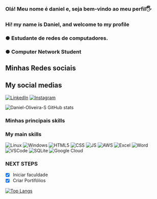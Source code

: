 ### Olá! Meu nome é daniel e, seja bem-vindo ao meu perfil🖐
### Hi! my name is Daniel, and welcome to my profile
 
### ●  Estudante de redes de computadores.
### ●  Computer Network Student 

## Minhas Redes sociais
## My social medias
[![LinkedIn](https://img.shields.io/badge/LinkedIn-0077B5?style=for-the-badge&logo=linkedin&logoColor=white)](https://www.linkedin.com/in/daniel-de-oliveira-souza-a39b5b220/)
[![Instagram](https://img.shields.io/badge/Instagram-E4405F?style=for-the-badge&logo=instagram&logoColor=white)](https://www.instagram.com/index.daniel/)

![Daniel-Oliveira-S GitHub stats](https://github-readme-stats.vercel.app/api?username=Daniel-Oliveira-S&theme=tokyonight&show_icons=true)

### Minhas principais skills 
### My main skills 

![Linux](https://img.shields.io/badge/Linux-FCC624?style=for-the-badge&logo=linux&logoColor=blackhttps://img.shields.io/badge/Linux-FCC624?style=for-the-badge&logo=linux&logoColor=black)
![Windows](https://img.shields.io/badge/Windows-0078D6?style=for-the-badge&logo=windows&logoColor=white)
![HTML5](https://img.shields.io/badge/HTML5-E34F26?style=for-the-badge&logo=html5&logoColor=white)
![CSS](https://img.shields.io/badge/CSS3-1572B6?style=for-the-badge&logo=css3&logoColor=white)
![JS](https://img.shields.io/badge/JavaScript-323330?style=for-the-badge&logo=javascript&logoColor=F7DF1E)
![AWS](https://img.shields.io/badge/Amazon_AWS-232F3E?style=for-the-badge&logo=amazon-aws&logoColor=white)
![Excel](https://img.shields.io/badge/Microsoft_Excel-217346?style=for-the-badge&logo=microsoft-excel&logoColor=white)
![Word](https://img.shields.io/badge/Microsoft_Word-2B579A?style=for-the-badge&logo=microsoft-word&logoColor=white)
![VSCode](https://img.shields.io/badge/Visual_Studio_Code-0078D4?style=for-the-badge&logo=visual%20studio%20code&logoColor=white)
![SQLite](https://img.shields.io/badge/sqlite-%2307405e.svg?style=for-the-badge&logo=sqlite&logoColor=white)
![Google Cloud](https://img.shields.io/badge/GoogleCloud-%234285F4.svg?style=for-the-badge&logo=google-cloud&logoColor=white)

### NEXT STEPS
- [x] Iniciar faculdade
- [x] Criar Portifólios

[![Top Langs](https://github-readme-stats.vercel.app/api/top-langs/?username=Daniel-Oliveira-S&layout=compact)](https://github.com/Daniel-Oliveira-S/github-readme-stats)
